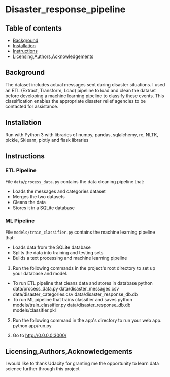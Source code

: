 # Disaster_response_pipeline

## Table of contents
- [Background](#Background)
- [Installation](#Installation)
- [Instructions](#Instructions)
- [Licensing,Authors,Acknowledgements](#Licensing,Authors,Acknowledgements)

## Background
The dataset includes actual messages sent during disaster situations. I used an ETL (Extract, Transform, Load) pipeline to load and clean the dataset before developing a machine learning pipeline to classify these events. This classification enables the appropriate disaster relief agencies to be contacted for assistance.

## Installation
Run with Python 3 with libraries of numpy, pandas, sqlalchemy, re, NLTK, pickle, Sklearn, plotly and flask libraries

## Instructions

### ETL Pipeline
File `data/process_data.py` contains the data cleaning pipeline that:

- Loads the messages and categories dataset
- Merges the two datasets
- Cleans the data
- Stores it in a SQLite database

### ML Pipeline
File `models/train_classifier.py` contains the machine learning pipeline that:

- Loads data from the SQLite database
- Splits the data into training and testing sets
- Builds a text processing and machine learning pipeline


1. Run the following commands in the project's root directory to set up your database and model.

 - To run ETL pipeline that cleans data and stores in database python data/process_data.py data/disaster_messages.csv data/disaster_categories.csv data/disaster_response_db.db
 - To run ML pipeline that trains classifier and saves python models/train_classifier.py data/disaster_response_db.db models/classifier.pkl
 
2. Run the following command in the app's directory to run your web app. python app/run.py

3. Go to http://0.0.0.0:3000/

## Licensing,Authors,Acknowledgements
I would like to thank Udacity for granting me the opportunity to learn data science further through this project

